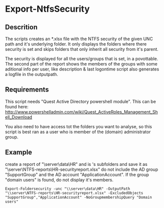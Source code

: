 # Export-NtfsSecurity

## Descrition
The scripts creates an *.xlsx file with the NTFS security of the given UNC path and it's underlying folder.
It only displays the folders where there security is set and skips folders that only inherit all security from it's parent.

The security is displayed for all the users/groups that is set, in a povottable.
The second part of the report shows the members of the groups with some aditional info per user, like description & last logontime
script also generates a logfile in the outputpath.

## Requirements
This script needs "Quest Active Directory powershell module".
This can be found here: http://www.powershelladmin.com/wiki/Quest_ActiveRoles_Management_Shell_Download

You also need to have access tot the folders you want to analyse, so this script is best ran as a user who is member of the (domain) administrator group.

## Example
create a report of "\\server\data\HR" and is 's subfolders and save it as "\\server\NTFS-reports\HR-securityreport.xlsx"
do not include the AD group "SupportGroup" and the AD account "ApplicationAccount".
If the group "domain users" is found, do not display it's members.

`Export-Foldersecurity -unc "\\server\data\HR" -OutputPath "\\server\NTFS-reports\HR-securityreport.xlsx" -ExcludedObjects "SupportGroup","ApplicationAccount" -NoGroupmembershipQuery "Domain users"`
 
